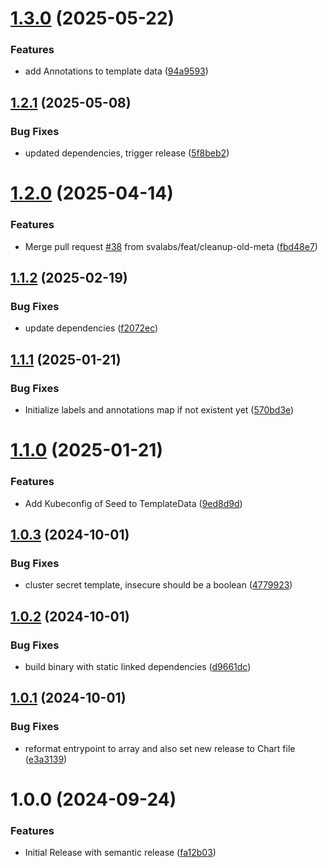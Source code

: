 # [1.3.0](https://github.com/svalabs/kubermatic-argocd-bridge/compare/v1.2.1...v1.3.0) (2025-05-22)


### Features

* add Annotations to template data ([94a9593](https://github.com/svalabs/kubermatic-argocd-bridge/commit/94a9593386b6e16afcb927575da1ae4f0c9b4717))

## [1.2.1](https://github.com/svalabs/kubermatic-argocd-bridge/compare/v1.2.0...v1.2.1) (2025-05-08)


### Bug Fixes

* updated dependencies, trigger release ([5f8beb2](https://github.com/svalabs/kubermatic-argocd-bridge/commit/5f8beb2047bd9fc07647325cb1421f8b52702089))

# [1.2.0](https://github.com/svalabs/kubermatic-argocd-bridge/compare/v1.1.2...v1.2.0) (2025-04-14)


### Features

* Merge pull request [#38](https://github.com/svalabs/kubermatic-argocd-bridge/issues/38) from svalabs/feat/cleanup-old-meta ([fbd48e7](https://github.com/svalabs/kubermatic-argocd-bridge/commit/fbd48e7a7bec1a5647f8d5900e1ab63ef8985d9d))

## [1.1.2](https://github.com/svalabs/kubermatic-argocd-bridge/compare/v1.1.1...v1.1.2) (2025-02-19)


### Bug Fixes

* update dependencies ([f2072ec](https://github.com/svalabs/kubermatic-argocd-bridge/commit/f2072ec78004f48526f19ec3cdd5d8a6b1506759))

## [1.1.1](https://github.com/svalabs/kubermatic-argocd-bridge/compare/v1.1.0...v1.1.1) (2025-01-21)


### Bug Fixes

* Initialize labels and annotations map if not existent yet ([570bd3e](https://github.com/svalabs/kubermatic-argocd-bridge/commit/570bd3eb721c1e6466c1bffa3a28ce53f797968f))

# [1.1.0](https://github.com/svalabs/kubermatic-argocd-bridge/compare/v1.0.3...v1.1.0) (2025-01-21)


### Features

* Add Kubeconfig of Seed to TemplateData ([9ed8d9d](https://github.com/svalabs/kubermatic-argocd-bridge/commit/9ed8d9d6c570ca17eea9a013c7d35e53a9145150))

## [1.0.3](https://github.com/svalabs/kubermatic-argocd-bridge/compare/v1.0.2...v1.0.3) (2024-10-01)


### Bug Fixes

* cluster secret template, insecure should be a boolean ([4779923](https://github.com/svalabs/kubermatic-argocd-bridge/commit/4779923c8daaa437d8d1adb6da80be6225be37cd))

## [1.0.2](https://github.com/svalabs/kubermatic-argocd-bridge/compare/v1.0.1...v1.0.2) (2024-10-01)


### Bug Fixes

* build binary with static linked dependencies ([d9661dc](https://github.com/svalabs/kubermatic-argocd-bridge/commit/d9661dc5d70303d65c0918f1e28707be92caffa5))

## [1.0.1](https://github.com/svalabs/kubermatic-argocd-bridge/compare/v1.0.0...v1.0.1) (2024-10-01)


### Bug Fixes

* reformat entrypoint to array and also set new release to Chart file ([e3a3139](https://github.com/svalabs/kubermatic-argocd-bridge/commit/e3a3139da09856cd085fe6aedd07cbe85f7419e7))

# 1.0.0 (2024-09-24)


### Features

* Initial Release with semantic release ([fa12b03](https://github.com/svalabs/kubermatic-argocd-bridge/commit/fa12b0372b81abd85808c6cba64653e2550a62e2))
